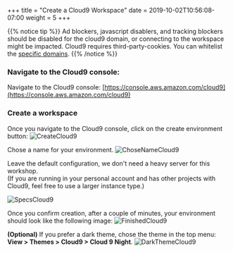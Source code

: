 +++
title = "Create a Cloud9 Workspace"
date = 2019-10-02T10:56:08-07:00
weight = 5
+++

{{% notice tip %}}
Ad blockers, javascript disablers, and tracking blockers should be disabled for
the cloud9 domain, or connecting to the workspace might be impacted.
Cloud9 requires third-party-cookies. You can whitelist the [specific domains]( https://docs.aws.amazon.com/cloud9/latest/user-guide/troubleshooting.html#troubleshooting-env-loading).
{{% /notice %}}

### Navigate to the Cloud9 console:

Navigate to the Cloud9 console: [https://console.aws.amazon.com/cloud9](https://console.aws.amazon.com/cloud9)

### Create a workspace

Once you navigate to the Cloud9 console, click on the create environment button:
![CreateCloud9](/images/screenshot-cloud9-1.png)

Chose a name for your environment.
![ChoseNameCloud9](/images/screenshot-cloud9-2.png)

Leave the default configuration, we don't need a heavy server for this workshop.                                
(If you are running in your personal account and has other projects with Cloud9, feel free to use a larger instance type.)

![SpecsCloud9](/images/screenshot-cloud9-3.png)

Once you confirm creation, after a couple of minutes, your environment should look like the following image:
![FinishedCloud9](/images/screenshot-cloud9-4.png)

**(Optional)** If you prefer a dark theme, chose the theme in the top menu: **View > Themes > Cloud9 > Cloud 9 Night**.
![DarkThemeCloud9](/images/screenshot-cloud9-5.png)